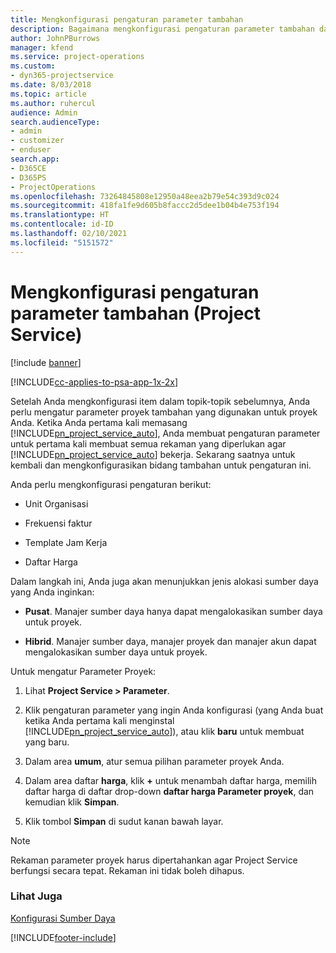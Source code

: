 ```yaml
---
title: Mengkonfigurasi pengaturan parameter tambahan
description: Bagaimana mengkonfigurasi pengaturan parameter tambahan dalam Project Service
author: JohnPBurrows
manager: kfend
ms.service: project-operations
ms.custom:
- dyn365-projectservice
ms.date: 8/03/2018
ms.topic: article
ms.author: ruhercul
audience: Admin
search.audienceType:
- admin
- customizer
- enduser
search.app:
- D365CE
- D365PS
- ProjectOperations
ms.openlocfilehash: 73264845808e12950a48eea2b79e54c393d9c024
ms.sourcegitcommit: 418fa1fe9d605b8faccc2d5dee1b04b4e753f194
ms.translationtype: HT
ms.contentlocale: id-ID
ms.lasthandoff: 02/10/2021
ms.locfileid: "5151572"
---
```

# <a name="configure-additional-parameter-settings-project-service"></a>Mengkonfigurasi pengaturan parameter tambahan (Project Service)

[!include [banner](../includes/psa-now-project-operations.md)]

[!INCLUDE[cc-applies-to-psa-app-1x-2x](../includes/cc-applies-to-psa-app-1x-2x.md)]

Setelah Anda mengkonfigurasi item dalam topik-topik sebelumnya, Anda perlu mengatur parameter proyek tambahan yang digunakan untuk proyek Anda. Ketika Anda pertama kali memasang [!INCLUDE[pn_project_service_auto](../includes/pn-project-service-auto.md)], Anda membuat pengaturan parameter untuk pertama kali membuat semua rekaman yang diperlukan agar [!INCLUDE[pn_project_service_auto](../includes/pn-project-service-auto.md)] bekerja. Sekarang saatnya untuk kembali dan mengkonfigurasikan bidang tambahan untuk pengaturan ini.  
  
 Anda perlu mengkonfigurasi pengaturan berikut:  
  
-   Unit Organisasi  
  
-   Frekuensi faktur  
  
-   Template Jam Kerja  
  
-   Daftar Harga  
 
Dalam langkah ini, Anda juga akan menunjukkan jenis alokasi sumber daya yang Anda inginkan:  
  
- **Pusat**. Manajer sumber daya hanya dapat mengalokasikan sumber daya untuk proyek.  
  
- **Hibrid**. Manajer sumber daya, manajer proyek dan manajer akun dapat mengalokasikan sumber daya untuk proyek.  
  
 
Untuk mengatur Parameter Proyek:  
  
1. Lihat **Project Service > Parameter**.  
  
2. Klik pengaturan parameter yang ingin Anda konfigurasi (yang Anda buat ketika Anda pertama kali menginstal [!INCLUDE[pn_project_service_auto](../includes/pn-project-service-auto.md)]), atau klik **baru** untuk membuat yang baru.  
  
3. Dalam area **umum**, atur semua pilihan parameter proyek Anda.  
  
4. Dalam area daftar **harga**, klik **+** untuk menambah daftar harga, memilih daftar harga di daftar drop-down **daftar harga Parameter proyek**, dan kemudian klik **Simpan**.  
  
5. Klik tombol **Simpan** di sudut kanan bawah layar.  

> [!NOTE]
> Rekaman parameter proyek harus dipertahankan agar Project Service berfungsi secara tepat. Rekaman ini tidak boleh dihapus.

### <a name="see-also"></a>Lihat Juga  
 [Konfigurasi Sumber Daya](../psa/set-up-resources.md)


[!INCLUDE[footer-include](../includes/footer-banner.md)]